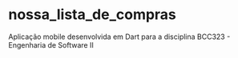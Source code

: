 # nossa_lista_de_compras
 Aplicação mobile desenvolvida em Dart para a disciplina BCC323 - Engenharia de Software II
